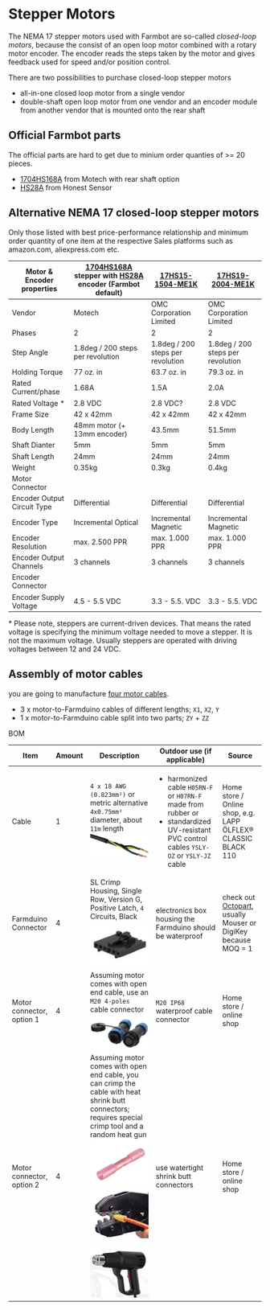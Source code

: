 # Stepper Motors

The NEMA 17 stepper motors used with Farmbot are so-called *closed-loop motors*, because the consist of an open loop motor combined with a rotary motor encoder. The encoder reads the steps taken by the motor and gives feedback used for speed and/or position control.

There are two possibilities to purchase closed-loop stepper motors

* all-in-one closed loop motor from a single vendor
* double-shaft open loop motor from one vendor and an encoder module from another vendor that is mounted onto the rear shaft

## Official Farmbot parts
The official parts are hard to get due to minium order quanties of >= 20 pieces.
* [1704HS168A](http://motechmotor.com/productDetail-0104-32.html) from Motech with rear shaft option
* [HS28A](http://global.honestsensor.com.tw/pdf/HS28A_en.pdf) from Honest Sensor

## Alternative NEMA 17 closed-loop stepper motors
Only those listed with best price-performance relationship and minimum order quantity of one item at the respective Sales platforms such as amazon.com, aliexpress.com etc.

|Motor & Encoder properties|[1704HS168A](http://motechmotor.com/productDetail-0104-32.html) stepper with [HS28A](http://global.honestsensor.com.tw/pdf/HS28A_en.pdf) encoder (Farmbot default)|[17HS15-1504-ME1K](https://www.omc-stepperonline.com/closed-loop-stepper-motor/nema-17-closed-loop-stepper-motor-45ncm-64oz-in-with-magnetic-encoder-1000ppr-4000cpr.html)|[17HS19-2004-ME1K](https://www.omc-stepperonline.com/nema-17-closed-loop-stepper-motor-59ncm-84oz-in-with-magnetic-encoder-1000ppr-4000cpr.html)|
|-|-|-|-|
|Vendor|Motech|OMC Corporation Limited|OMC Corporation Limited|
|Phases|2|2|2|
|Step Angle|1.8deg / 200 steps per revolution|1.8deg / 200 steps per revolution|1.8deg / 200 steps per revolution|
|Holding Torque|77 oz. in|63.7 oz. in|79.3 oz. in|
|Rated Current/phase|1.68A|1.5A|2.0A|
|Rated Voltage *|2.8 VDC|2.8 VDC?|2.8 VDC|
|Frame Size|42 x 42mm|42 x 42mm|42 x 42mm|
|Body Length|48mm motor (+ 13mm encoder) |43.5mm|51.5mm|
|Shaft Dianter|5mm|5mm|5mm|
|Shaft Length|24mm|24mm|24mm|
|Weight|0.35kg|0.3kg|0.4kg|
|Motor Connector|
|Encoder Output Circuit Type|Differential|Differential|Differential
|Encoder Type|Incremental Optical|Incremental Magnetic|Incremental Magnetic|
|Encoder Resolution|max. 2.500 PPR|max. 1.000 PPR|max. 1.000 PPR|
|Encoder Output Channels|3 channels|3 channels|3 channels|
|Encoder Connector|
|Encoder Supply Voltage|4.5 - 5.5 VDC|3.3 - 5.5. VDC|3.3 - 5.5. VDC|

\* Please note, steppers are current-driven devices. That means the rated voltage is specifying the minimum voltage needed to move a stepper. It is not the maximum voltage. Usually steppers are operated with driving voltages between 12 and 24 VDC.

## Assembly of motor cables

you are going to manufacture [four motor cables](https://genesis.farm.bot/v1.6/bom/electronics-and-wiring/motor-cable#).

* 3 x motor-to-Farmduino cables of different lengths; ```X1```, ```X2```, ```Y```
* 1 x motor-to-Farmduino cable split into two parts; ```ZY``` + ```ZZ```

BOM

|Item|Amount|Description|Outdoor use (if applicable)|Source|
|-|-|-|-|-|
|Cable|1|```4 x 18 AWG (0.823mm²)``` or metric alternative ```4x0.75mm²``` diameter, about ```11m``` length<img src="motor-cable.jpg" width="350px">|<ul><li>harmonized cable ```H05RN-F``` or ```H07RN-F``` made from rubber or</li><li>standardized UV-resistant PVC control cables ```YSLY-OZ``` or ```YSLY-JZ``` cable</li>|Home store / Online shop, e.g. LAPP ÖLFLEX® CLASSIC BLACK 110|
|Farmduino Connector|4|SL Crimp Housing, Single Row, Version G, Positive Latch, ```4``` Circuits, Black<img src="motor-molex.jpg" width="350px">|electronics box housing the Farmduino should be waterproof|check out [Octopart](https://octopart.com/search?q=538-50-57-9404&currency=USD&specs=0), usually Mouser or DigiKey because MOQ = 1
|Motor connector, option 1|4|Assuming motor comes with open end cable, use an ```M20 4-poles``` cable connector<img src="cable-connector.jpg" width="350px">| ```M20 IP68``` waterproof cable connector|Home store / online shop|
|Motor connector, option 2|4|Assuming motor comes with open end cable, you can crimp the cable with heat shrink butt connectors; requires special crimp tool and a random heat gun<img src="butt-connector.jpg" width="350"><img src="crimp-tool.jpg" width="170px">&nbsp;<img src="heat-gun.jpg" width="170px">|use watertight shrink butt connectors|Home store / online shop|